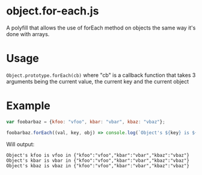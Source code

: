 # object.for-each.js
A polyfill that allows the use of forEach method on objects the same way it's done with arrays.

# Usage
`Object.prototype.forEach(cb)` where "cb" is a callback function that takes 3 arguments being the current value, the current key and the current object

# Example
```javascript
var foobarbaz = {kfoo: "vfoo", kbar: "vbar", kbaz: "vbaz"};

foobarbaz.forEach((val, key, obj) => console.log(`Object's ${key} is ${val} in ${JSON.stringify(obj)}`));
```

Will output:
```
Object's kfoo is vfoo in {"kfoo":"vfoo","kbar":"vbar","kbaz":"vbaz"}
Object's kbar is vbar in {"kfoo":"vfoo","kbar":"vbar","kbaz":"vbaz"}
Object's kbaz is vbaz in {"kfoo":"vfoo","kbar":"vbar","kbaz":"vbaz"}
```
